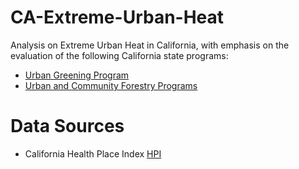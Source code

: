 # CA-Extreme-Urban-Heat
Analysis on Extreme Urban Heat in California, with emphasis on the evaluation of the following California state programs:

* [Urban Greening Program](https://resources.ca.gov/grants/urban-greening)
* [Urban and Community Forestry Programs](https://www.fire.ca.gov/grants/urban-and-community-forestry-grant-programs/)

# Data Sources

* California Health Place Index [HPI](https://healthyplacesindex.org/) 

